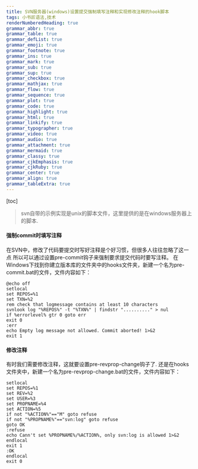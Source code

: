 ```yaml
---
title: SVN服务器(windows)设置提交强制填写注释和实现修改注释的hook脚本
tags: 小书匠语法,技术
renderNumberedHeading: true
grammar_abbr: true
grammar_table: true
grammar_defList: true
grammar_emoji: true
grammar_footnote: true
grammar_ins: true
grammar_mark: true
grammar_sub: true
grammar_sup: true
grammar_checkbox: true
grammar_mathjax: true
grammar_flow: true
grammar_sequence: true
grammar_plot: true
grammar_code: true
grammar_highlight: true
grammar_html: true
grammar_linkify: true
grammar_typographer: true
grammar_video: true
grammar_audio: true
grammar_attachment: true
grammar_mermaid: true
grammar_classy: true
grammar_cjkEmphasis: true
grammar_cjkRuby: true
grammar_center: true
grammar_align: true
grammar_tableExtra: true
---
```


[toc]

> svn自带的示例实现是unix的脚本文件，这里提供的是在windows服务器上的脚本.

#### 强制commit时填写注释

在SVN中，修改了代码要提交时写好注释是个好习惯，但很多人往往忽略了这一点
所以可以通过设置‍pre-commit钩子来强制要求提交代码时要写注释。
在Windows下找到你建立版本库的文件夹中的‍hooks文件夹，新建一个名为‍pre-commit.bat的文件，文件内容如下：

``` bat?linenums
@echo off
setlocal
set REPOS=%1
set TXN=%2
rem check that logmessage contains at least 10 characters
svnlook log "%REPOS%" -t "%TXN%" | findstr ".........." > nul
if %errorlevel% gtr 0 goto err
exit 0
:err
echo Empty log message not allowed. Commit aborted! 1>&2
exit 1
```

#### 修改注释
有时我们需要修改注释，这就要设置‍pre-revprop-change钩子了.
还是在hooks文件夹中，新建一个名为‍pre-revprop-change.bat的文件，文件内容如下：

``` bat?linenums
setlocal
set REPOS=%1
set REV=%2
set USER=%3
set PROPNAME=%4
set ACTION=%5
if not "%ACTION%"=="M" goto refuse
if not "%PROPNAME%"=="svn:log" goto refuse
goto OK
:refuse
echo Cann't set %PROPNAME%/%ACTION%, only svn:log is allowed 1>&2
endlocal
exit 1
:OK
endlocal
exit 0
```